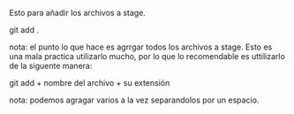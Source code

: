 Esto para añadir los archivos a stage.

git add . 

nota: el punto lo que hace es agrrgar todos los archivos a stage. Esto es una mala practica utilizarlo mucho, por lo que lo recomendable es uttilizarlo de la siguente manera:

git add + nombre del archivo + su extensión

nota: podemos agragar varios a la vez separandolos por un espacio.